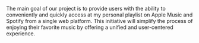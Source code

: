 The main goal of our project is to provide users with the ability to conveniently and quickly access at my personal playlist on Apple Music and Spotify from a single web platform. This initiative will simplify the process of enjoying their favorite music by offering a unified and user-centered experience.
